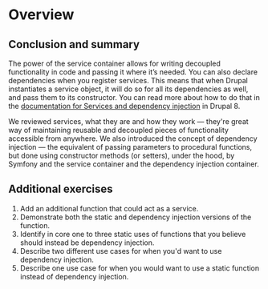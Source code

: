 <!--
{
"name" : "drupal-8-dependency-injection-summary",
"version" : "0.0.1",
"title" : "Lesson 8.4 - Conclusion and other information",
"description" : "Conclusion and other information",
"freshnessDate" : 2015-12-11,
"homepage" : "https://docs.acquia.com/articles/drupal-8-dependency-injection-summary",
"canonicalSource" : "https://docs.acquia.com/articles/drupal-8-dependency-injection-summary",
"license" : "CC BY-SA"
}
-->

<!-- @section -->

# Overview

<!-- @section -->

## Conclusion and summary

The power of the service container allows for writing decoupled functionality in code and passing it where it’s needed. You can also declare dependencies when you register services. This means that when Drupal instantiates a service object, it will do so for all its dependencies as well, and pass them to its constructor. You can read more about how to do that in the [documentation for Services and dependency injection](https://www.drupal.org/node/2133171) in Drupal 8.

We reviewed services, what they are and how they work — they're great way of maintaining reusable and decoupled pieces of functionality accessible from anywhere. We also introduced the concept of dependency injection — the equivalent of passing parameters to procedural functions, but done using constructor methods (or setters), under the hood, by Symfony and the service container and the dependency injection container.

<!-- @section -->

## Additional exercises

1.  Add an additional function that could act as a service.
2.  Demonstrate both the static and dependency injection versions of the function.
3.  Identify in core one to three static uses of functions that you believe should instead be dependency injection.
4.  Describe two different use cases for when you'd want to use dependency injection.
5.  Describe one use case for when you would want to use a static function instead of dependency injection.
